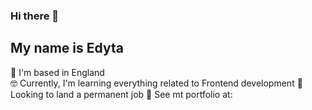 ### Hi there 👋

## My name is Edyta 



 :compass: I'm based in England <br>
 :nerd_face: Currently, I'm learning everything related to Frontend development 
 🔭 Looking to land a permanent job
 :stew: See mt portfolio at: 

<!--
**Edit22/Edit22** is a ✨ _special_ ✨ repository because its `README.md` (this file) appears on your GitHub profile.

Here are some ideas to get you started:

- 🔭 I’m currently working on ...
- 🌱 I’m currently learning ...
- 👯 I’m looking to collaborate on ...
- 🤔 I’m looking for help with ...
- 💬 Ask me about ...
- 📫 How to reach me: ...
- 😄 Pronouns: ...
- ⚡ Fun fact: ...
-->
